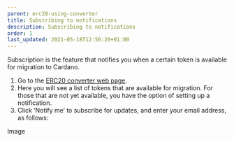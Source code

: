 ```yaml
---
parent: erc20-using-converter
title: Subscribing to notifications
description: Subscribing to notifications
order: 1
last_updated: 2021-05-18T12:56:20+01:00
---
```


Subscription is the feature that notifies you when a certain token is available for migration to Cardano.

1. Go to the [ERC20 converter web page](http://tokens.iohkdev.io).
2. Here you will see a list of tokens that are available for migration. For those that are not yet available, you have the option of setting up a notification.
3. Click ‘Notify me’ to subscribe for updates, and enter your email address, as follows:

Image
